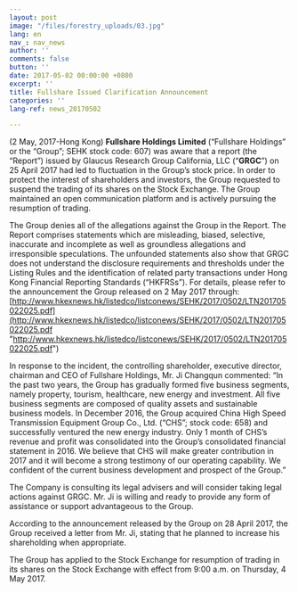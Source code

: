 ```yaml
---
layout: post
image: "/files/forestry_uploads/03.jpg"
lang: en
nav_: nav_news
author: ''
comments: false
button: ''
date: 2017-05-02 00:00:00 +0800
excerpt: ''
title: Fullshare Issued Clarification Announcement
categories: ''
lang-ref: news_20170502

---
```

(2 May, 2017-Hong Kong) **Fullshare Holdings Limited** (“Fullshare Holdings” or the “Group”; SEHK stock code: 607) was aware that a report (the “Report”) issued by Glaucus Research Group California, LLC (“**GRGC**”) on 25 April 2017 had led to fluctuation in the Group’s stock price. In order to protect the interest of shareholders and investors, the Group requested to suspend the trading of its shares on the Stock Exchange. The Group maintained an open communication platform and is actively pursuing the resumption of trading.

The Group denies all of the allegations against the Group in the Report. The Report comprises statements which are misleading, biased, selective, inaccurate and incomplete as well as groundless allegations and irresponsible speculations. The unfounded statements also show that GRGC does not understand the disclosure requirements and thresholds under the Listing Rules and the identification of related party transactions under Hong Kong Financial Reporting Standards (“HKFRSs”). For details, please refer to the announcement the Group released on 2 May 2017 through: [http://www.hkexnews.hk/listedco/listconews/SEHK/2017/0502/LTN201705022025.pdf](http://www.hkexnews.hk/listedco/listconews/SEHK/2017/0502/LTN201705022025.pdf "http://www.hkexnews.hk/listedco/listconews/SEHK/2017/0502/LTN201705022025.pdf")

In response to the incident, the controlling shareholder, executive director, chairman and CEO of Fullshare Holdings, Mr. Ji Changqun commented: “In the past two years, the Group has gradually formed five business segments, namely property, tourism, healthcare, new energy and investment. All five business segments are composed of quality assets and sustainable business models. In December 2016, the Group acquired China High Speed Transmission Equipment Group Co., Ltd. (“CHS”; stock code: 658) and successfully ventured the new energy industry. Only 1 month of CHS’s revenue and profit was consolidated into the Group’s consolidated financial statement in 2016. We believe that CHS will make greater contribution in 2017 and it will become a strong testimony of our operating capability. We confident of the current business development and prospect of the Group.”

The Company is consulting its legal advisers and will consider taking legal actions against GRGC. Mr. Ji is willing and ready to provide any form of assistance or support advantageous to the Group.

According to the announcement released by the Group on 28 April 2017, the Group received a letter from Mr. Ji, stating that he planned to increase his shareholding when appropriate.

The Group has applied to the Stock Exchange for resumption of trading in its shares on the Stock Exchange with effect from 9:00 a.m. on Thursday, 4 May 2017.